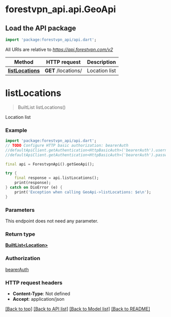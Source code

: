 # forestvpn_api.api.GeoApi

## Load the API package
```dart
import 'package:forestvpn_api/api.dart';
```

All URIs are relative to *https://api.forestvpn.com/v2*

Method | HTTP request | Description
------------- | ------------- | -------------
[**listLocations**](GeoApi.md#listlocations) | **GET** /locations/ | Location list


# **listLocations**
> BuiltList<Location> listLocations()

Location list

### Example
```dart
import 'package:forestvpn_api/api.dart';
// TODO Configure HTTP basic authorization: bearerAuth
//defaultApiClient.getAuthentication<HttpBasicAuth>('bearerAuth').username = 'YOUR_USERNAME'
//defaultApiClient.getAuthentication<HttpBasicAuth>('bearerAuth').password = 'YOUR_PASSWORD';

final api = ForestvpnApi().getGeoApi();

try {
    final response = api.listLocations();
    print(response);
} catch on DioError (e) {
    print('Exception when calling GeoApi->listLocations: $e\n');
}
```

### Parameters
This endpoint does not need any parameter.

### Return type

[**BuiltList&lt;Location&gt;**](Location.md)

### Authorization

[bearerAuth](../README.md#bearerAuth)

### HTTP request headers

 - **Content-Type**: Not defined
 - **Accept**: application/json

[[Back to top]](#) [[Back to API list]](../README.md#documentation-for-api-endpoints) [[Back to Model list]](../README.md#documentation-for-models) [[Back to README]](../README.md)

